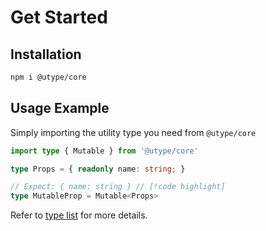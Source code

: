 
# Get Started

## Installation

```bash
npm i @utype/core
```

## Usage Example

Simply importing the utility type you need from `@utype/core`

```ts twoslash
import type { Mutable } from '@utype/core'

type Props = { readonly name: string; }

// Expect: { name: string } // [!code highlight]
type MutableProp = Mutable<Props>
```

Refer to [type list](/types/mutable) for more details.
